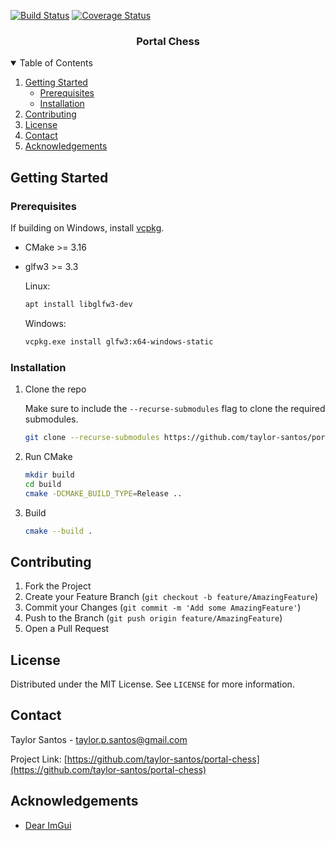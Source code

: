 [![Build Status](https://travis-ci.com/taylor-santos/portal-chess.svg?branch=trunk)](https://travis-ci.com/taylor-santos/portal-chess)
[![Coverage Status](https://coveralls.io/repos/github/taylor-santos/portal-chess/badge.svg?branch=trunk&kill_cache=1)](https://coveralls.io/github/taylor-santos/portal-chess?branch=trunk)

<h3 align="center">Portal Chess</h3>

<details open="open">
  <summary>Table of Contents</summary>
  <ol>
    <li>
      <a href="#getting-started">Getting Started</a>
      <ul>
        <li><a href="#prerequisites">Prerequisites</a></li>
        <li><a href="#installation">Installation</a></li>
      </ul>
    </li>
    <li><a href="#contributing">Contributing</a></li>
    <li><a href="#license">License</a></li>
    <li><a href="#contact">Contact</a></li>
    <li><a href="#acknowledgements">Acknowledgements</a></li>
  </ol>
</details>

<!-- GETTING STARTED -->

## Getting Started

### Prerequisites

If building on Windows, install [vcpkg](https://github.com/microsoft/vcpkg).

* CMake >= 3.16
* glfw3 >= 3.3

  Linux:
  ```sh
  apt install libglfw3-dev
  ```
  Windows:
  ```sh
  vcpkg.exe install glfw3:x64-windows-static
  ```

### Installation

1. Clone the repo

   Make sure to include the `--recurse-submodules` flag to clone the required submodules.
    ```sh
    git clone --recurse-submodules https://github.com/taylor-santos/portal-chess
    ```

1. Run CMake
    ```sh
    mkdir build
    cd build
    cmake -DCMAKE_BUILD_TYPE=Release ..
    ```
1. Build
    ```sh
    cmake --build .
    ```

<!-- CONTRIBUTING -->

## Contributing

1. Fork the Project
1. Create your Feature Branch (`git checkout -b feature/AmazingFeature`)
1. Commit your Changes (`git commit -m 'Add some AmazingFeature'`)
1. Push to the Branch (`git push origin feature/AmazingFeature`)
1. Open a Pull Request

<!-- LICENSE -->

## License

Distributed under the MIT License. See `LICENSE` for more information.

<!-- CONTACT -->

## Contact

Taylor Santos - taylor.p.santos@gmail.com

Project Link: [https://github.com/taylor-santos/portal-chess](https://github.com/taylor-santos/portal-chess)

<!-- ACKNOWLEDGEMENTS -->

## Acknowledgements

* [Dear ImGui](https://github.com/ocornut/imgui)
